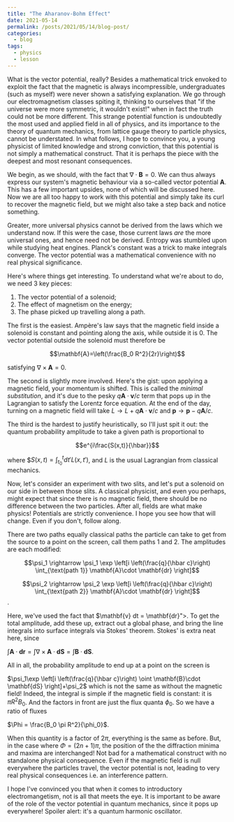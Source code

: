 ```yaml
---
title: "The Aharanov-Bohm Effect"
date: 2021-05-14
permalink: /posts/2021/05/14/blog-post/
categories:
  - blog
tags:
  - physics
  - lesson
---
```


What is the vector potential, really? Besides a mathematical trick envoked to exploit the fact that the magnetic is always incompressible, undergraduates (such as myself) were never shown a satisfying explanation. We go through our electromagnetism classes spiting it, thinking to ourselves that "if the universe were more symmetric, it wouldn't exist!" when in fact the truth could not be more different. This strange potential function is undoubtedly the most used and applied field in all of physics, and its importance to the theory of quantum mechanics, from lattice gauge theory to particle physics, cannot be understated. In what follows, I hope to convince you, a young physicist of limited knowledge and strong conviction, that this potential is not simply a mathematical construct. That it is perhaps the piece with the deepest and most resonant consequences.

We begin, as we should, with the fact that $\nabla \cdot \mathbf{B} = 0$. We can thus always express our system's magnetic behaviour via a so-called vector potential $\mathbf{A}$. This has a few important upsides, none of which will be discussed here. Now we are all too happy to work with this potential and simply take its curl to recover the magnetic field, but we might also take a step back and notice something. 

Greater, more universal physics cannot be derived from the laws which we understand now. If this were the case, those current laws *are* the more universal ones, and hence need not be derived. Entropy was stumbled upon while studying heat engines. Planck's constant was a trick to make integrals converge. The vector potential was a mathematical convenience with no real physical significance.

Here's where things get interesting. To understand what we're about to do, we need 3 key pieces:

1. The vector potential of a solenoid;
2. The effect of magnetism on the energy;
3. The phase picked up travelling along a path.

The first is the easiest. Ampère's law says that the magnetic field inside a solenoid is constant and pointing along the axis, while outside it is 0. The vector potential outside the solenoid must therefore be 

$$\mathbf{A}=\left(\frac{B_0 R^2}{2r}\right)$$

satisfying $\nabla \times \mathbf{A} = 0$. 

The second is slightly more involved. Here's the gist: upon applying a magnetic field, your momentum is shifted. This is called the *minimal substitution*, and it's due to the pesky $q \mathbf{A} \cdot \mathbf{v} /c$ term that pops up in the Lagrangian to satisfy the Lorentz force equation. At the end of the day, turning on a magnetic field will take $L \rightarrow L+q \mathbf{A} \cdot \mathbf{v} /c$ and $\mathbf{p} \rightarrow \mathbf{p} - q\mathbf{A}/c$.

The third is the hardest to justify heuristically, so I'll just spit it out: the quantum probability amplitude to take a given path is proportional to 

$$e^{i\frac{S(x,t)}{\hbar}}$$

where $$S(x,t) = \int_{t_0}^t dt' L(x,t')$, and $L$ is the usual Lagrangian from classical mechanics.

Now, let's consider an experiment with two slits, and let's put a solenoid on our side in between those slits. A classical physicist, and even you perhaps, might expect that since there is no magnetic field, there should be no difference between the two particles. After all, fields are what make physics! Potentials are strictly convenience. I hope you see how that will change. Even if you don't, follow along.

There are two paths equally classical paths the particle can take to get from the source to a point on the screen, call them paths 1 and 2. The amplitudes are each modified:

$$\psi_1 \rightarrow \psi_1 \exp \left[i \left(\frac{q}{\hbar c}\right) \int_{\text{path 1}} \mathbf{A}\cdot \mathbf{dr} \right]$$

$$\psi_2 \rightarrow \psi_2 \exp \left[i \left(\frac{q}{\hbar c}\right) \int_{\text{path 2}} \mathbf{A}\cdot \mathbf{dr} \right]$$.

Here, we've used the fact that $\mathbf{v} dt = \mathbf{dr}">. To get the total amplitude, add these up, extract out a global phase, and bring the line integrals into surface integrals via Stokes' theorem. Stokes' is extra neat here, since 

$\int \mathbf{A} \cdot \mathbf{dr} = \int \nabla \times \mathbf{A} \cdot \mathbf{dS}= \int \mathbf{B}\cdot \mathbf{dS}$.

All in all, the probability amplitude to end up at a point on the screen is

$\psi_1\exp \left[i \left(\frac{q}{\hbar c}\right) \oint \mathbf{B}\cdot \mathbf{dS} \right]+\psi_2$
which is not the same as without the magnetic field! Indeed, the integral is simple if the magnetic field is constant: it is $\pi R^2 B_0$. And the factors in front are just the flux quanta $\phi_0$. So we have a ratio of fluxes

$\Phi = \frac{B_0 \pi R^2}{\phi_0}$.

When this quantity is a factor of $2\pi$, everything is the same as before. But, in the case where $\Phi = (2n+1)\pi$, the position of the the diffraction minima and maxima are interchanged! Not bad for a mathematical construct with no standalone physical consequence. Even if the magnetic field is null everywhere the particles travel, the vector potential is not, leading to very real physical consequences i.e. an interference pattern.

I hope I've convinced you that when it comes to introductory electromangetism, not is all that meets the eye. It is important to be aware of the role of the vector potential in quantum mechanics, since it pops up everywhere! Spoiler alert: it's a quantum harmonic oscillator.

